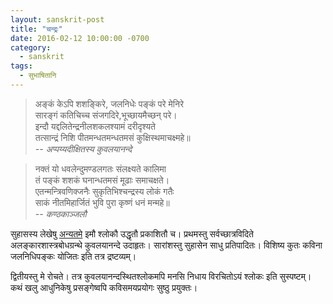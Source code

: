 ```yaml
---
layout: sanskrit-post
title: "चन्द्रः"
date: 2016-02-12 10:00:00 -0700
category:
  - sanskrit
tags:
  - सुभाषितानि
---
```


> अङ्कं केऽपि शशङ्किरे, जलनिधेः पङ्कं परे मेनिरे  
> सारङ्गं कतिचिच्च संजगदिरे,भूच्छायमैच्छन् परे।  
> इन्दौ यद्दलितेन्द्रनीलशकलश्यामं दरीदृश्यते  
> तत्सान्द्रं निशि पीतमन्धतमन्धतमसं कुक्षिस्थमाचक्ष्महे॥  
><cite>-- अप्पय्यदीक्षितस्य कुवलयानन्दे</cite> <!--more-->

> नक्तं यो धवलेन्दुमण्डलगतः संलक्ष्यते कालिमा  
> तं पङ्कं शशकं घनान्धतमसं मूढाः समाचक्षते।  
> एतन्मन्त्रिवणिक्जनैः सुकृतिभिश्चन्द्रस्य लोकं गतैः  
> साकं नीतमिहार्जितं भुवि पुरा कृष्णं धनं मन्महे॥  
><cite>-- कण्ठकाञ्जलौ</cite>

सुहासस्य लेखेषु [अन्यतमे][source] इमौ श्लोकौ उद्धृतौ प्रकाशितौ च। प्रथमस्तु सर्वच्छात्रविदिते
अलङ्कारशास्त्रबोधग्रन्थे कुवलयानन्दे उदाहृतः। सारांशस्तु सुहासेन साधु प्रतिपादितः। विशिष्य कुतः
कविना जलनिधिपङ्कः योजितः इति तत्र द्रष्टव्यम्।

द्वितीयस्तु मे रोचते। तत्र कुवलयानन्दस्थितश्लोकमपि मनसि निधाय विरचितोऽयं श्लोकः इति सुस्पष्टम्।
कथं खलु आधुनिकेषु प्रसङ्गेष्वपि कविसमयप्रयोगः सुष्ठु प्रयुक्तः।

[source]: http://swarajyamag.com/columns/poetic-conventions-of-sanskrit-and-the-black-money-connection/
